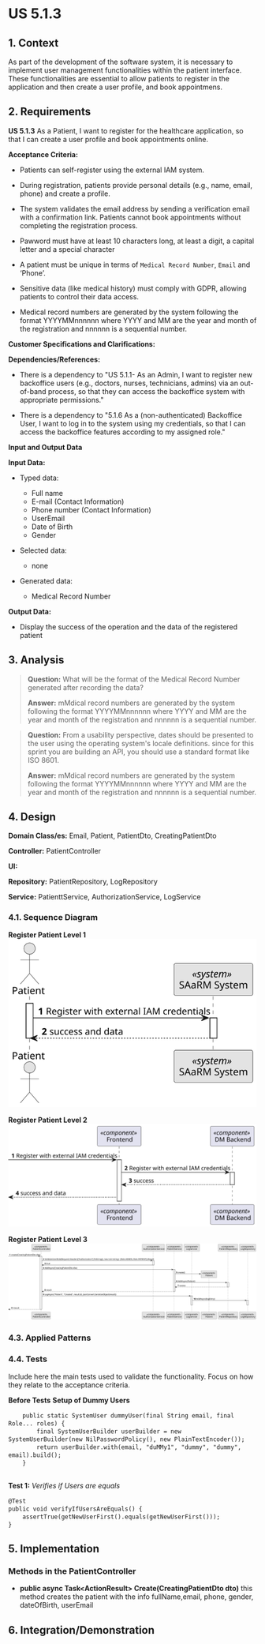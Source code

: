 # US 5.1.3


## 1. Context

As part of the development of the software system, it is necessary to implement user management functionalities within the patient interface. These functionalities are essential to allow patients to register in the application and then create a user profile, and book appointmens. 

## 2. Requirements

**US 5.1.3** As a Patient, I want to register for the healthcare application, so that I can create a user profile and book appointments online.

**Acceptance Criteria:** 

- Patients can self-register using the external IAM system.

- During registration, patients provide personal details (e.g., name, email, phone) and create a
profile.

- The system validates the email address by sending a verification email with a confirmation link.
Patients cannot book appointments without completing the registration process.

- Pawword must have at least 10 characters long, at least a digit, a capital letter and a special character

- A patient must be unique in terms of `Medical Record Number`, `Email` and ‘Phone’.

- Sensitive data (like medical history) must comply with GDPR, allowing patients
to control their data access.


- Medical record numbers are generated by the system following the format YYYYMMnnnnnn where YYYY and MM are the year and month of the registration and nnnnnn is a sequential number.


**Customer Specifications and Clarifications:**


**Dependencies/References:**

* There is a dependency to "US 5.1.1- As an Admin, I want to register new backoffice users (e.g., doctors, nurses, technicians, admins) via an out-of-band process, so that they can access the
backoffice system with appropriate permissions."

* There is a dependency to "5.1.6 As a (non-authenticated) Backoffice User, I want to log in to the system using my credentials, so that I can access the backoffice features according to my assigned role."

**Input and Output Data**

**Input Data:**

* Typed data:
    * Full name
    * E-mail (Contact Information)
    * Phone number (Contact Information)
    * UserEmail
    * Date of Birth    
    * Gender

* Selected data:
    * none

* Generated data:
    * Medical Record Number 

**Output Data:**
* Display the success of the operation and the data of the registered patient

## 3. Analysis

> **Question:** What will be the format of the Medical Record Number generated after recording the data?
>
> **Answer:** mMdical record numbers are generated by the system following the format YYYYMMnnnnnn where YYYY and MM are the year and month of the registration and nnnnnn is a sequential number.


> **Question:** From a usability perspective, dates should be presented to the user using the operating system's locale definitions. since for this sprint you are building an API, you should use a standard format like ISO 8601.
>
> **Answer:** mMdical record numbers are generated by the system following the format YYYYMMnnnnnn where YYYY and MM are the year and month of the registration and nnnnnn is a sequential number.






[//]: # ()
[//]: # (### 3.1. Domain Model)

[//]: # (![sub domain model]&#40;us1000-sub-domain-model.svg&#41;)

## 4. Design


**Domain Class/es:** Email, Patient, PatientDto, CreatingPatientDto

**Controller:** PatientController

**UI:** 

**Repository:**	PatientRepository, LogRepository

**Service:** PatienttService, AuthorizationService, LogService



### 4.1. Sequence Diagram

**Register Patient Level 1**
![Register Patient](sequence-diagram-1.svg "Register Patient")


**Register Patient Level 2**
![Register Patient](sequence-diagram-2.svg "Register Patient")

**Register Patient Level 3**
![Register Patient](sequence-diagram-3.svg "Register Patient")




[//]: # (### 4.2. Class Diagram)

[//]: # ()
[//]: # (![a class diagram]&#40;us1000-class-diagram.svg "A Class Diagram"&#41;)

### 4.3. Applied Patterns

### 4.4. Tests

Include here the main tests used to validate the functionality. Focus on how they relate to the acceptance criteria.



**Before Tests** **Setup of Dummy Users**

```
    public static SystemUser dummyUser(final String email, final Role... roles) {
        final SystemUserBuilder userBuilder = new SystemUserBuilder(new NilPasswordPolicy(), new PlainTextEncoder());
        return userBuilder.with(email, "duMMy1", "dummy", "dummy", email).build();
    }


```

**Test 1:** *Verifies if Users are equals*


```
@Test
public void verifyIfUsersAreEquals() {
    assertTrue(getNewUserFirst().equals(getNewUserFirst()));
}
````


## 5. Implementation


### Methods in the PatientController
* **public async Task<ActionResult<PatientDto>> Create(CreatingPatientDto dto)**  this method creates the patient with the info fullName,email, phone, gender, dateOfBirth, userEmail



## 6. Integration/Demonstration



[//]: # (## 7. Observations)

[//]: # ()
[//]: # (*This section should be used to include any content that does not fit any of the previous sections.*)

[//]: # ()
[//]: # (*The team should present here, for instance, a critical perspective on the developed work including the analysis of alternative solutions or related works*)

[//]: # ()
[//]: # (*The team should include in this section statements/references regarding third party works that were used in the development this work.*)